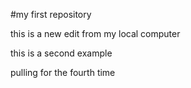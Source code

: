 #my first repository


this is a new edit from my local computer

this is a second example

pulling for the fourth time
